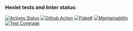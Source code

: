 ### Hexlet tests and linter status:
[![Actions Status](https://github.com/RomanKalsin/python-project-lvl3/workflows/hexlet-check/badge.svg)](https://github.com/RomanKalsin/python-project-lvl3/actions)
[![Github Action](https://github.com/RomanKalsin/python-project-lvl3/actions/workflows/github_action_test.yml/badge.svg)](https://github.com/RomanKalsin/python-project-lvl3/actions/workflows/github_action_test.yml)
[![Flake8](https://github.com/RomanKalsin/python-project-lvl3/actions/workflows/flake8.yml/badge.svg)](https://github.com/RomanKalsin/python-project-lvl3/actions/workflows/flake8.yml)
[![Maintainability](https://api.codeclimate.com/v1/badges/e45af59976d1a95d177b/maintainability)](https://codeclimate.com/github/RomanKalsin/python-project-lvl3/maintainability)
[![Test Coverage](https://api.codeclimate.com/v1/badges/e45af59976d1a95d177b/test_coverage)](https://codeclimate.com/github/RomanKalsin/python-project-lvl3/test_coverage)